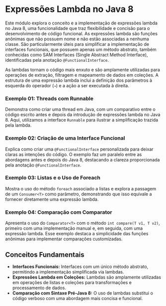 # Expressões Lambda no Java 8

Este módulo explora o conceito e a implementação de expressões lambda no Java 8, uma funcionalidade que traz flexibilidade e concisão para o desenvolvimento de código funcional. As expressões lambda são funções anônimas que não possuem nome e não estão associadas a nenhuma classe. São particularmente úteis para simplificar a implementação de interfaces funcionais, que possuem apenas um método abstrato, também conhecidas como SAM Interfaces (Single Abstract Method Interface), identificadas pela anotação `@FunctionalInterface`.

As lambdas tornam o código mais enxuto e são amplamente utilizadas para operações de extração, filtragem e mapeamento de dados em coleções. A estrutura de uma expressão lambda inclui a definição dos parâmetros à esquerda do operador (`→`) e a ação a ser executada à direita.

### Exemplo 01: Threads com Runnable
Demonstra como criar uma thread em Java, com um comparativo entre o código escrito antes e depois da introdução de expressões lambda no Java 8. Aqui, utilizamos a interface `Runnable` para ilustrar a simplificação trazida pela lambda.

### Exemplo 02: Criação de uma Interface Funcional
Explica como criar uma `@FunctionalInterface` personalizada para deixar claras as intenções do código. O exemplo faz um paralelo entre as abordagens antes e depois do Java 8, destacando a clareza proporcionada pela anotação `@FunctionalInterface`.

### Exemplo 03: Listas e o Uso de Foreach
Mostra o uso do método `foreach` associado a listas e explora a passagem de um `Consumer<T>` como parâmetro, demonstrando que isso equivale a fornecer diretamente uma expressão lambda.

### Exemplo 04: Comparação com Comparator
Apresenta o uso do `Comparator<T>` com o método `int compare(T v1, T v2)`, primeiro com uma implementação manual e, em seguida, com uma expressão lambda. Esse exemplo destaca a simplicidade das funções anônimas para implementar comparações customizadas.

## Conceitos Fundamentais

- **Interfaces Funcionais:** Interfaces com um único método abstrato, permitindo a implementação simplificada via lambdas.
- **Expressões Lambda em Coleções:** Lambdas são amplamente utilizadas em operações de listas e coleções para transformações e processamento de dados.
- **Comparação com Sintaxe Pré-Java 8:** O uso de lambdas substitui o código verboso com uma abordagem mais concisa e funcional.
